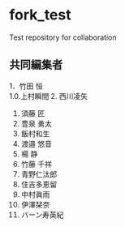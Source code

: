 # fork_test
Test repository for collaboration

## 共同編集者

1．竹田 恒  
1.0.上村瞬間
2. 西川凌矢
1. 須藤 匠  
1. 豊泉 勇太  
1. 飯村和生  
1. 渡邉 悠音  
1. 楊 静  
1. 竹藤 千祥  
1. 青野仁汰郎   
1. 住吉多恵留    
1. 中村眞雨  
1. 伊澤栞奈
1. バーン寿英紀